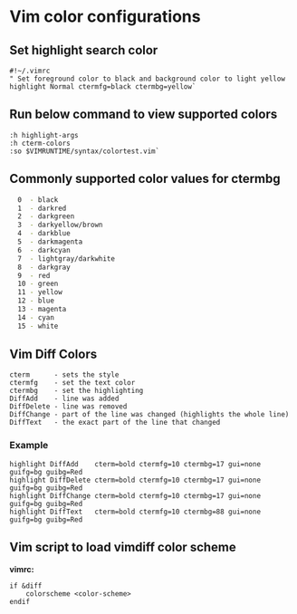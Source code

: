 # Vim color configurations

## Set highlight search color

```vim
#!~/.vimrc
" Set foreground color to black and background color to light yellow
highlight Normal ctermfg=black ctermbg=yellow`
```

## Run below command to view supported colors

```vim
:h highlight-args
:h cterm-colors
:so $VIMRUNTIME/syntax/colortest.vim`
```

## Commonly supported color values for ctermbg

```bash
  0  - black
  1  - darkred
  2  - darkgreen
  3  - darkyellow/brown
  4  - darkblue
  5  - darkmagenta
  6  - darkcyan
  7  - lightgray/darkwhite
  8  - darkgray
  9  - red
  10 - green
  11 - yellow
  12 - blue
  13 - magenta
  14 - cyan
  15 - white
```

## Vim Diff Colors

```vim
cterm      - sets the style
ctermfg    - set the text color
ctermbg    - set the highlighting
DiffAdd    - line was added
DiffDelete - line was removed
DiffChange - part of the line was changed (highlights the whole line)
DiffText   - the exact part of the line that changed
```

### Example

```vim
highlight DiffAdd    cterm=bold ctermfg=10 ctermbg=17 gui=none guifg=bg guibg=Red
highlight DiffDelete cterm=bold ctermfg=10 ctermbg=17 gui=none guifg=bg guibg=Red
highlight DiffChange cterm=bold ctermfg=10 ctermbg=17 gui=none guifg=bg guibg=Red
highlight DiffText   cterm=bold ctermfg=10 ctermbg=88 gui=none guifg=bg guibg=Red
```

## Vim script to load vimdiff color scheme

**vimrc:**

```vim
if &diff
    colorscheme <color-scheme>
endif
```
